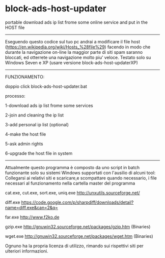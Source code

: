 # block-ads-host-updater
portable download ads ip list frome some online service and put in the HOST file

*************************************************************

Eseguendo questo codice sul tuo pc andrai a modificare il file host (https://en.wikipedia.org/wiki/Hosts_%28file%29) facendo in modo che durante la navigazione on-line la maggior parte di siti spam saranno bloccati, ed otterrete una navigazione molto piu' veloce.
Testato solo su Windows Seven e XP (usare versione block-ads-host-updaterXP)


*************************************************************

FUNZIONAMENTO:

doppio click block-ads-host-updater.bat

processo:

1-download ads ip list frome some services

2-join and cleaning the ip list

3-add personal ip list (optional)

4-make the host file

5-ask admin rights

6-upgrade the host file in system

*************************************************************

Attualmente questo programma è composto da uno script in batch funzionante solo su sistemi Windows supportati con l'ausilio di alcuni tool: Collegarsi ai relativi siti e scaricare,e scompattare quando necessario, i file necessari al funzionamento nella cartella master del programma

cat.exe, cut.exe, sort.exe, uniq.exe
http://unxutils.sourceforge.net/

diff.exe
https://code.google.com/p/sharpdiff/downloads/detail?name=diff.exe&can=2&q=

far.exe
http://www.f2ko.de

gzip.exe
http://gnuwin32.sourceforge.net/packages/gzip.htm (Binaries)

wget.exe
http://gnuwin32.sourceforge.net/packages/wget.htm (Binaries)

Ognuno ha la propria licenza di utilizzo, rimando sui rispettivi siti per ulteriori informazioni.
